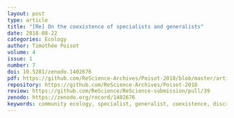```yaml
---
layout: post
type: article
title: "[Re] On the coexistence of specialists and generalists"
date: 2018-08-22
categories: Ecology
author: Timothée Poisot
volume: 4
issue: 1
number: 7
doi: 10.5281/zenodo.1402676
pdf: https://github.com/ReScience-Archives/Poisot-2018/blob/master/article/Poisot-2018.pdf
repository: https://github.com/ReScience-Archives/Poisot-2018
review: https://github.com/ReScience/ReScience-submission/pull/39
zenodo: https://zenodo.org/record/1402676
keywords: community ecology, specialist, generalist, coexistence, discrete time model  
---
```

